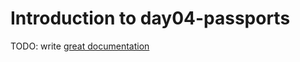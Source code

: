 # Introduction to day04-passports

TODO: write [great documentation](http://jacobian.org/writing/what-to-write/)
